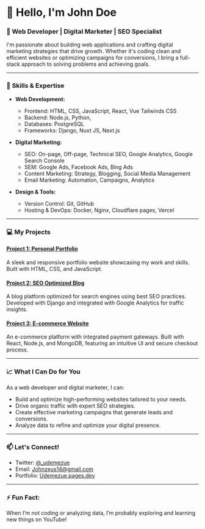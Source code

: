 # 👋 Hello, I'm John Doe

### 🚀 Web Developer | Digital Marketer | SEO Specialist

I'm passionate about building web applications and crafting digital marketing strategies that drive growth. Whether it's coding clean and efficient websites or optimizing campaigns for conversions, I bring a full-stack approach to solving problems and achieving goals.

---

### 🌟 **Skills & Expertise**

- **Web Development:**
  - Frontend: HTML, CSS, JavaScript, React, Vue Tailwinds CSS
  - Backend: Node.js, Python, 
  - Databases:  PostgreSQL
  - Frameworks: Django, Nuxt JS, Next.js

- **Digital Marketing:**
  - SEO: On-page, Off-page, Technical SEO, Google Analytics, Google Search Console
  - SEM: Google Ads, Facebook Ads, Bing Ads
  - Content Marketing: Strategy, Blogging, Social Media Management
  - Email Marketing: Automation, Campaigns, Analytics

- **Design & Tools:**
  - Version Control: Git, GitHub
  - Hosting & DevOps: Docker, Nginx, Cloudflare pages, Vercel

---

### 💻 **My Projects**

#### [Project 1: Personal Portfolio](https://github.com/udemezue01/Udemezue-nuxt)
A sleek and responsive portfolio website showcasing my work and skills. Built with HTML, CSS, and JavaScript.

#### [Project 2: SEO Optimized Blog](https://github.com/udemezue01/Newsly-Nuxt)
A blog platform optimized for search engines using best SEO practices. Developed with Django and integrated with Google Analytics for traffic insights.

#### [Project 3: E-commerce Website](https://github.com/udemezue01/Shopsy-miva)
An e-commerce platform with integrated payment gateways. Built with React, Node.js, and MongoDB, featuring an intuitive UI and secure checkout process.

---

### 📈 **What I Can Do for You**
As a web developer and digital marketer, I can:

- Build and optimize high-performing websites tailored to your needs.
- Drive organic traffic with expert SEO strategies.
- Create effective marketing campaigns that generate leads and conversions.
- Analyze data to refine and optimize your digital presence.

---

### 📫 **Let's Connect!**

- Twitter: [@_udemezue](https://twitter.com/_udemezue)
- Email: Johnzeus14@gmail.com
- Portfolio: [Udemezue.pages.dev](https://udemezue.pages.dev)

---

### ⚡ Fun Fact:
When I’m not coding or analyzing data, I’m probably exploring and learning new things on YouTube!
